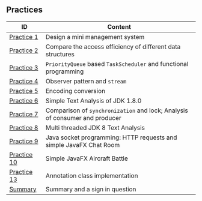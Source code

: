 ## Practices

| ID                | Content                                                    |
| ----------------- | ---------------------------------------------------------- |
| [Practice 1](P1)   | Design a mini management system                            |
| [Practice 2](P2)   | Compare the access efficiency of different data structures |
| [Practice 3](P3)  | `PriorityQueue` based `TaskScheduler` and functional programming |
| [Practice 4](P4)  | Observer pattern and `stream` |
| [Practice 5](P5)   | Encoding conversion |
| [Practice 6](P6)   | Simple Text Analysis of JDK 1.8.0 |
| [Practice 7](P7)   | Comparison of `synchronization` and lock; Analysis of consumer and producer |
| [Practice 8](P8)   | Multi threaded JDK 8 Text Analysis |
| [Practice 9](P9)   | Java socket programming: HTTP requests and simple JavaFX Chat Room |
| [Practice 10](P10) | Simple JavaFX Aircraft Battle |
| [Practice 13](P13) | Annotation class implementation |
| [Summary](Summary) | Summary and a sign in question |

